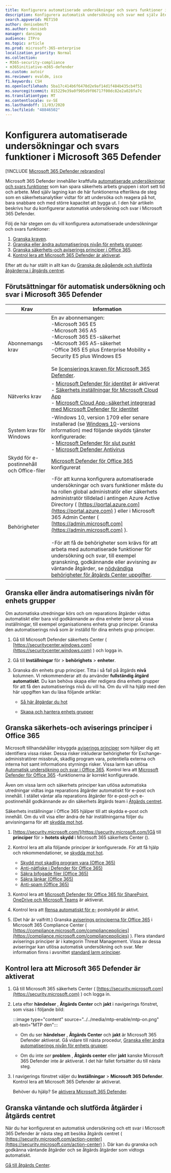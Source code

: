 ```yaml
---
title: Konfigurera automatiserade undersökningar och svars funktioner i Microsoft 365 Defender
description: Konfigurera automatisk undersökning och svar med själv återställning i Microsoft 365 Defender
search.appverid: MET150
author: denisebmsft
ms.author: deniseb
manager: dansimp
audience: ITPro
ms.topic: article
ms.prod: microsoft-365-enterprise
localization_priority: Normal
ms.collection:
- M365-security-compliance
- m365initiative-m365-defender
ms.custom: autoir
ms.reviewer: evaldm, isco
f1.keywords: CSH
ms.openlocfilehash: 5ba17c414b6f6470d2e9af14d1f484b435cb4f51
ms.sourcegitcommit: 815229e39a0f905d9f06717f00dc82e2a028fa7c
ms.translationtype: MT
ms.contentlocale: sv-SE
ms.lasthandoff: 11/03/2020
ms.locfileid: "48846502"
---
```

# <a name="configure-automated-investigation-and-response-capabilities-in-microsoft-365-defender"></a>Konfigurera automatiserade undersökningar och svars funktioner i Microsoft 365 Defender

[!INCLUDE [Microsoft 365 Defender rebranding](../includes/microsoft-defender.md)]


Microsoft 365 Defender innehåller kraftfulla [automatiserade undersökningar och svars funktioner](mtp-autoir.md) som kan spara säkerhets arbets gruppen i stort sett tid och arbete. Med själv lagning kan de här funktionerna efterlikna de steg som en säkerhetsanalytiker vidtar för att undersöka och reagera på hot, bara snabbare och med större kapacitet att bygga ut. I den här artikeln beskrivs hur du konfigurerar automatisk undersökning och svar i Microsoft 365 Defender.

Följ de här stegen om du vill konfigurera automatiserade undersökningar och svars funktioner:

1. [Granska kraven](#prerequisites-for-automated-investigation-and-response-in-microsoft-365-defender).
2. [Granska eller ändra automatiserings nivån för enhets grupper](#review-or-change-the-automation-level-for-device-groups).
3. [Granska säkerhets-och aviserings principer i Office 365](#review-your-security-and-alert-policies-in-office-365).
4. [Kontrol lera att Microsoft 365 Defender är aktiverat](#make-sure-microsoft-365-defender-is-turned-on).

Efter att du har ställt in allt kan du [Granska de pågående och slutförda åtgärderna i åtgärds centret](#review-pending-and-completed-actions-in-the-action-center). 


## <a name="prerequisites-for-automated-investigation-and-response-in-microsoft-365-defender"></a>Förutsättningar för automatisk undersökning och svar i Microsoft 365 Defender

|Krav |Information |
|--|--|
|Abonnemangs krav |En av abonnemangen: <br/>-Microsoft 365 E5 <br/>-Microsoft 365 A5 <br/>-Microsoft 365 E5-säkerhet<br/>-Microsoft 365 A5-säkerhet<br/>-Office 365 E5 plus Enterprise Mobility + Security E5 plus Windows E5<br/><br/>Se [licensierings kraven för Microsoft 365 Defender](https://docs.microsoft.com/microsoft-365/security/mtp/prerequisites?#licensing-requirements).|
|Nätverks krav |- [Microsoft Defender för identitet](https://docs.microsoft.com/azure-advanced-threat-protection/what-is-atp) är aktiverat<br/>- [Säkerhets inställningar för Microsoft Cloud App](https://docs.microsoft.com/cloud-app-security/what-is-cloud-app-security)<br/>- [Microsoft Cloud App-säkerhet integrerad med Microsoft Defender för identitet](https://docs.microsoft.com/cloud-app-security/aatp-integration) |
|System krav för Windows |-Windows 10, version 1709 eller senare installerad (se [Windows 10](https://docs.microsoft.com/windows/release-information/)-versions information) med följande skydds tjänster konfigurerade:<br/>- [Microsoft Defender för slut punkt](https://docs.microsoft.com/windows/security/threat-protection/microsoft-defender-atp/configure-endpoints) <br/>- [Microsoft Defender Antivirus](https://docs.microsoft.com/windows/security/threat-protection/windows-defender-antivirus/configure-windows-defender-antivirus-features) |
|Skydd för e-postinnehåll och Office-filer |[Microsoft Defender för Office 365](https://docs.microsoft.com/microsoft-365/security/office-365-security/office-365-atp#configure-atp-policies) konfigurerat |
|Behörigheter |-För att kunna konfigurera automatiserade undersökningar och svars funktioner måste du ha rollen global administratör eller säkerhets administratör tilldelad i antingen Azure Active Directory ( [https://portal.azure.com](https://portal.azure.com) ) eller i Microsoft 365 Admin Center ( [https://admin.microsoft.com](https://admin.microsoft.com) ).<br/><br/>-För att få de behörigheter som krävs för att arbeta med automatiserade funktioner för undersökning och svar, till exempel granskning, godkännande eller avvisning av väntande åtgärder, se [nödvändiga behörigheter för åtgärds Center uppgifter](mtp-action-center.md#required-permissions-for-action-center-tasks). |

## <a name="review-or-change-the-automation-level-for-device-groups"></a>Granska eller ändra automatiserings nivån för enhets grupper

Om automatiska utredningar körs och om reparations åtgärder vidtas automatiskt eller bara vid godkännande av dina enheter beror på vissa inställningar, till exempel organisationens enhets grup principer. Granska den automatiserings nivå som är inställd för dina enhets grup principer.

1. Gå till Microsoft Defender säkerhets Center ( [https://securitycenter.windows.com](https://securitycenter.windows.com) ) och logga in.

2. Gå till **Inställningar** för  >  **behörighets**  >  **enheter**. 

3. Granska din enhets grup principer. Titta i så fall på åtgärds **nivå** kolumnen. Vi rekommenderar att du använder **fullständig åtgärd automatiskt**.  Du kan behöva skapa eller redigera dina enhets grupper för att få den automatiserings nivå du vill ha. Om du vill ha hjälp med den här uppgiften kan du läsa följande artiklar:

   - [Så här åtgärdar du hot](https://docs.microsoft.com/windows/security/threat-protection/microsoft-defender-atp/automated-investigations#how-threats-are-remediated)
   
   - [Skapa och hantera enhets grupper](https://docs.microsoft.com/windows/security/threat-protection/microsoft-defender-atp/machine-groups) 

## <a name="review-your-security-and-alert-policies-in-office-365"></a>Granska säkerhets-och aviserings principer i Office 365

Microsoft tillhandahåller inbyggda [aviserings principer](https://docs.microsoft.com/microsoft-365/compliance/alert-policies) som hjälper dig att identifiera vissa risker. Dessa risker inkluderar behörigheter för Exchange-administratörer missbruk, skadlig program vara, potentiella externa och interna hot samt informations styrnings risker. Vissa larm kan utlösa [Automatisk undersökning och svar i Office 365](https://docs.microsoft.com/microsoft-365/security/office-365-security/office-365-air). Kontrol lera att [Microsoft Defender för Office 365](https://docs.microsoft.com/microsoft-365/security/office-365-security/office-365-atp) -funktionerna är korrekt konfigurerade.

Även om vissa larm och säkerhets principer kan utlösa automatiska utredningar vidtas inga reparations åtgärder automatiskt för e-post och innehåll. I stället väntar alla reparations åtgärder för e-post-och e-postinnehåll godkännande av din säkerhets åtgärds team i [Åtgärds centret](mtp-action-center.md).

Säkerhets inställningar i Office 365 hjälper till att skydda e-post och innehåll. Om du vill visa eller ändra de här inställningarna följer du anvisningarna för att [skydda mot hot](https://docs.microsoft.com/microsoft-365/security/office-365-security/protect-against-threats).

1. [https://security.microsoft.com/](https://security.microsoft.com/)Gå till **principer** för  >  **hotets skydd** i Microsoft 365 säkerhets Center ().

2. Kontrol lera att alla följande principer är konfigurerade. För att få hjälp och rekommendationer, se [skydda mot hot](https://docs.microsoft.com/microsoft-365/security/office-365-security/protect-against-threats).

   - [Skydd mot skadlig program vara (Office 365)](https://docs.microsoft.com/microsoft-365/security/office-365-security/protect-against-threats#part-1---anti-malware-protection)
   - [Anti-nätfiske i Defender för Office 365)](https://docs.microsoft.com/microsoft-365/security/office-365-security/protect-against-threats#part-2---anti-phishing-protection)
   - [Säkra bifogade filer (Office 365)](https://docs.microsoft.com/microsoft-365/security/office-365-security/protect-against-threats#atp-safe-attachments-policies)
   - [Säkra länkar (Office 365)](https://docs.microsoft.com/microsoft-365/security/office-365-security/protect-against-threats#atp-safe-links-policies)
   - [Anti-spam (Office 365)](https://docs.microsoft.com/microsoft-365/security/office-365-security/protect-against-threats#part-3---anti-spam-protection) 

4. Kontrol lera att [Microsoft Defender för Office 365 för SharePoint, OneDrive och Microsoft Teams](https://docs.microsoft.com/microsoft-365/security/office-365-security/protect-against-threats#part-5---turn-on-atp-for-sharepoint-onedrive-and-microsoft-teams-workloads) är aktiverat.

5. Kontrol lera att [Rensa automatiskt för e-](https://docs.microsoft.com/microsoft-365/security/office-365-security/protect-against-threats#zero-hour-auto-purge-for-email-in-eop) postskydd är aktivt. 

8. (Det här är valfritt.) Granska [aviserings principerna för Office 365](https://docs.microsoft.com/microsoft-365/compliance/alert-policies) i Microsoft 365 Compliance Center ( [https://compliance.microsoft.com/compliancepolicies](https://compliance.microsoft.com/compliancepolicies) ). Flera standard aviserings principer är i kategorin Threat Management. Vissa av dessa aviseringar kan utlösa automatisk undersökning och svar. Mer information finns i avsnittet [standard larm principer](https://docs.microsoft.com/microsoft-365/compliance/alert-policies?#default-alert-policies).
 
## <a name="make-sure-microsoft-365-defender-is-turned-on"></a>Kontrol lera att Microsoft 365 Defender är aktiverat

1. Gå till Microsoft 365 säkerhets Center ( [https://security.microsoft.com](https://security.microsoft.com) ) och logga in.

2. Leta efter **händelser** , **Åtgärds Center** och **jakt** i navigerings fönstret, som visas i följande bild:

   :::image type="content" source="../../media/mtp-enable/mtp-on.png" alt-text="MTP den":::

   - Om du ser **händelser** , **Åtgärds Center** och **jakt** är Microsoft 365 Defender aktiverat. Gå vidare till nästa procedur, [Granska eller ändra automatiserings nivån för enhets grupper](#review-or-change-the-automation-level-for-device-groups).

   - Om du inte *ser* **problem** , **Åtgärds center** eller **jakt** kanske Microsoft 365 Defender inte är aktiverat. I det här fallet fortsätter du till nästa steg.

3. I navigerings fönstret väljer du **Inställningar**  >  **Microsoft 365 Defender**. Kontrol lera att Microsoft 365 Defender är aktiverat. 

   Behöver du hjälp? Se [aktivera Microsoft 365 Defender](https://docs.microsoft.com/microsoft-365/security/mtp/mtp-enable).

## <a name="review-pending-and-completed-actions-in-the-action-center"></a>Granska väntande och slutförda åtgärder i åtgärds centret

När du har konfigurerat en automatisk undersökning och ett svar i Microsoft 365 Defender är nästa steg att besöka åtgärds centret ( [https://security.microsoft.com/action-center](https://security.microsoft.com/action-center) ). Där kan du granska och godkänna väntande åtgärder och se åtgärds åtgärder som vidtogs automatiskt. 

[Gå till åtgärds Center](mtp-action-center.md).

